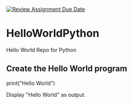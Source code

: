 [![Review Assignment Due Date](https://classroom.github.com/assets/deadline-readme-button-24ddc0f5d75046c5622901739e7c5dd533143b0c8e959d652212380cedb1ea36.svg)](https://classroom.github.com/a/EzKWjmgt)
# HelloWorldPython
Hello World Repo for Python
## Create the Hello World program

print("Hello World")

Display "Hello World" as output.
